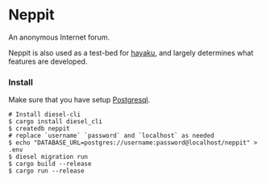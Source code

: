 # Neppit

An anonymous Internet forum.

Neppit is also used as a test-bed for [hayaku](https://github.com/nokaa/hayaku), and largely determines what features are developed.

### Install
Make sure that you have setup [Postgresql](https://wiki.archlinux.org/index.php/PostgreSQL).

```
# Install diesel-cli
$ cargo install diesel_cli
$ createdb neppit
# replace `username` `password` and `localhost` as needed
$ echo "DATABASE_URL=postgres://username:password@localhost/neppit" > .env
$ diesel migration run
$ cargo build --release
$ cargo run --release
```

